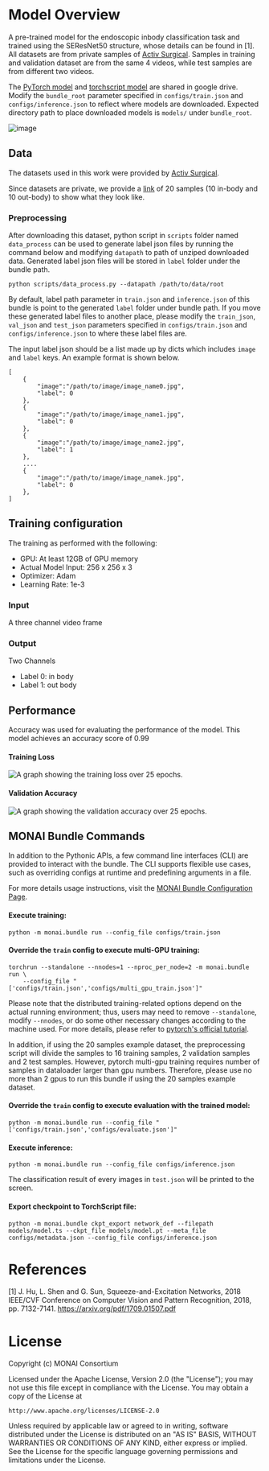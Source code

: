 # Model Overview
A pre-trained model for the endoscopic inbody classification task and trained using the SEResNet50 structure, whose details can be found in [1]. All datasets are from private samples of [Activ Surgical](https://www.activsurgical.com/). Samples in training and validation dataset are from the same 4 videos, while test samples are from different two videos.

The [PyTorch model](https://drive.google.com/file/d/14CS-s1uv2q6WedYQGeFbZeEWIkoyNa-x/view?usp=sharing) and [torchscript model](https://drive.google.com/file/d/1fOoJ4n5DWKHrt9QXTZ2sXwr9C-YvVGCM/view?usp=sharing) are shared in google drive. Modify the `bundle_root` parameter specified in `configs/train.json` and `configs/inference.json` to reflect where models are downloaded. Expected directory path to place downloaded models is `models/` under `bundle_root`.

![image](https://developer.download.nvidia.com/assets/Clara/Images/monai_endoscopic_inbody_classification_workflow.png)

## Data
The datasets used in this work were provided by [Activ Surgical](https://www.activsurgical.com/).

Since datasets are private, we provide a [link](https://github.com/Project-MONAI/MONAI-extra-test-data/releases/download/0.8.1/inbody_outbody_samples.zip) of 20 samples (10 in-body and 10 out-body) to show what they look like.

### Preprocessing
After downloading this dataset, python script in `scripts` folder named `data_process` can be used to generate label json files by running the command below and modifying `datapath` to path of unziped downloaded data. Generated label json files will be stored in `label` folder under the bundle path.

```
python scripts/data_process.py --datapath /path/to/data/root
```

By default, label path parameter in `train.json` and `inference.json` of this bundle is point to the generated `label` folder under bundle path. If you move these generated label files to another place, please modify the `train_json`, `val_json` and `test_json` parameters specified in `configs/train.json` and `configs/inference.json` to where these label files are.

The input label json should be a list made up by dicts which includes `image` and `label` keys. An example format is shown below.

```
[
    {
        "image":"/path/to/image/image_name0.jpg",
        "label": 0
    },
    {
        "image":"/path/to/image/image_name1.jpg",
        "label": 0
    },
    {
        "image":"/path/to/image/image_name2.jpg",
        "label": 1
    },
    ....
    {
        "image":"/path/to/image/image_namek.jpg",
        "label": 0
    },
]
```

## Training configuration
The training as performed with the following:
- GPU: At least 12GB of GPU memory
- Actual Model Input: 256 x 256 x 3
- Optimizer: Adam
- Learning Rate: 1e-3

### Input
A three channel video frame

### Output
Two Channels
- Label 0: in body
- Label 1: out body

## Performance
Accuracy was used for evaluating the performance of the model. This model achieves an accuracy score of 0.99

#### Training Loss
![A graph showing the training loss over 25 epochs.](https://developer.download.nvidia.com/assets/Clara/Images/monai_endoscopic_inbody_classification_train_loss_v2.png)

#### Validation Accuracy
![A graph showing the validation accuracy over 25 epochs.](https://developer.download.nvidia.com/assets/Clara/Images/monai_endoscopic_inbody_classification_val_accuracy_v2.png)

## MONAI Bundle Commands
In addition to the Pythonic APIs, a few command line interfaces (CLI) are provided to interact with the bundle. The CLI supports flexible use cases, such as overriding configs at runtime and predefining arguments in a file.

For more details usage instructions, visit the [MONAI Bundle Configuration Page](https://docs.monai.io/en/latest/config_syntax.html).

#### Execute training:

```
python -m monai.bundle run --config_file configs/train.json
```

#### Override the `train` config to execute multi-GPU training:

```
torchrun --standalone --nnodes=1 --nproc_per_node=2 -m monai.bundle run \
    --config_file "['configs/train.json','configs/multi_gpu_train.json']"
```

Please note that the distributed training-related options depend on the actual running environment; thus, users may need to remove `--standalone`, modify `--nnodes`, or do some other necessary changes according to the machine used. For more details, please refer to [pytorch's official tutorial](https://pytorch.org/tutorials/intermediate/ddp_tutorial.html).

In addition, if using the 20 samples example dataset, the preprocessing script will divide the samples to 16 training samples, 2 validation samples and 2 test samples. However, pytorch multi-gpu training requires number of samples in dataloader larger than gpu numbers. Therefore, please use no more than 2 gpus to run this bundle if using the 20 samples example dataset.

#### Override the `train` config to execute evaluation with the trained model:

```
python -m monai.bundle run --config_file "['configs/train.json','configs/evaluate.json']"
```

#### Execute inference:

```
python -m monai.bundle run --config_file configs/inference.json
```
The classification result of every images in `test.json` will be printed to the screen.

#### Export checkpoint to TorchScript file:

```
python -m monai.bundle ckpt_export network_def --filepath models/model.ts --ckpt_file models/model.pt --meta_file configs/metadata.json --config_file configs/inference.json
```

# References
[1] J. Hu, L. Shen and G. Sun, Squeeze-and-Excitation Networks, 2018 IEEE/CVF Conference on Computer Vision and Pattern Recognition, 2018, pp. 7132-7141. https://arxiv.org/pdf/1709.01507.pdf

# License
Copyright (c) MONAI Consortium

Licensed under the Apache License, Version 2.0 (the "License");
you may not use this file except in compliance with the License.
You may obtain a copy of the License at

    http://www.apache.org/licenses/LICENSE-2.0

Unless required by applicable law or agreed to in writing, software
distributed under the License is distributed on an "AS IS" BASIS,
WITHOUT WARRANTIES OR CONDITIONS OF ANY KIND, either express or implied.
See the License for the specific language governing permissions and
limitations under the License.
